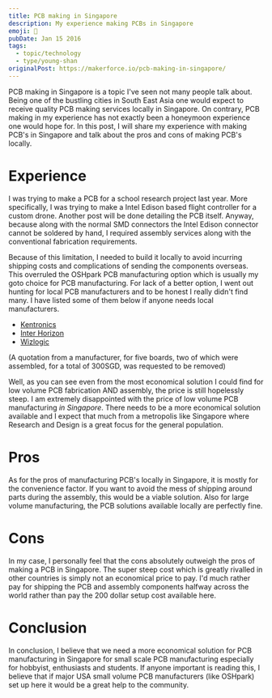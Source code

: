 ```yaml
---
title: PCB making in Singapore
description: My experience making PCBs in Singapore
emoji: 💾
pubDate: Jan 15 2016
tags:
  - topic/technology
  - type/young-shan
originalPost: https://makerforce.io/pcb-making-in-singapore/
---
```


PCB making in Singapore is a topic I've seen not many people talk about. Being one of the bustling cities in South East Asia one would expect to receive quality PCB making services locally in Singapore. On contrary, PCB making in my experience has not exactly been a honeymoon experience one would hope for. In this post, I will share my experience with making PCB's in Singapore and talk about the pros and cons of making PCB's locally.

# Experience

I was trying to make a PCB for a school research project last year. More specifically, I was trying to make a Intel Edison based flight controller for a custom drone. Another post will be done detailing the PCB itself. Anyway, because along with the normal SMD connectors the Intel Edison connector cannot be soldered by hand, I required assembly services along with the conventional fabrication requirements.

Because of this limitation, I needed to build it locally to avoid incurring shipping costs and complications of sending the components overseas. This overruled the OSHpark PCB manufacturing option which is usually my goto choice for PCB manufacturing. For lack of a better option, I went out hunting for local PCB manufacturers and to be honest I really didn't find many. I have listed some of them below if anyone needs local manufacturers.

- [Kentronics](http://www.kentronicsengineering.com/)
- [Inter Horizon](http://interhorizon.com.sg/about/)
- [Wizlogic](http://www.wizlogix.com/aboutus.htm)

(A quotation from a manufacturer, for five boards, two of which were assembled, for a total of 300SGD, was requested to be removed)

Well, as you can see even from the most economical solution I could find for low volume PCB fabrication AND assembly, the price is still hopelessly steep. I am extremely disappointed with the price of low volume PCB manufacturing _in Singapore_. There needs to be a more economical solution available and I expect that much from a metropolis like Singapore where Research and Design is a great focus for the general population.

# Pros

As for the pros of manufacturing PCB's locally in Singapore, it is mostly for the convenience factor. If you want to avoid the mess of shipping around parts during the assembly, this would be a viable solution. Also for large volume manufacturing, the PCB solutions available locally are perfectly fine.

# Cons

In my case, I personally feel that the cons absolutely outweigh the pros of making a PCB in Singapore. The super steep cost which is greatly rivalled in other countries is simply not an economical price to pay. I'd much rather pay for shipping the PCB and assembly components halfway across the world rather than pay the 200 dollar setup cost available here.

# Conclusion

In conclusion, I believe that we need a more economical solution for PCB manufacturing in Singapore for small scale PCB manufacturing especially for hobbyist, enthusiasts and students. If anyone important is reading this, I believe that if major USA small volume PCB manufacturers (like OSHpark) set up here it would be a great help to the community.
